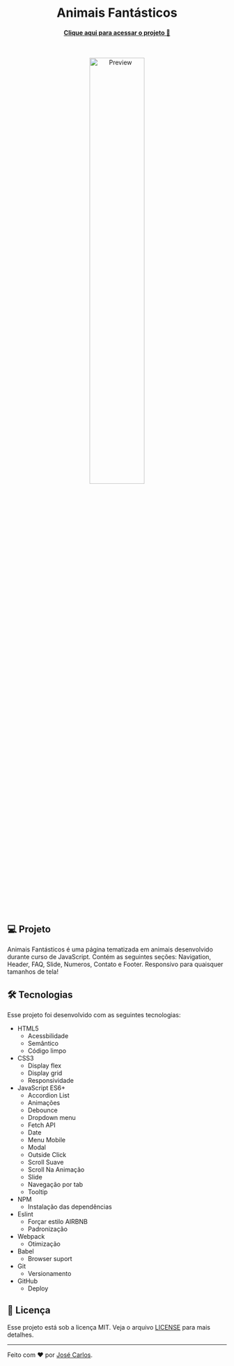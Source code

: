 <h1 align="center">
  Animais Fantásticos
</h1>



<h4 align="center"><a target="_blank" href="https://carlos3274.github.io/Animais-Fantasticos/">Clique aqui para acessar o projeto 🔗</a></h4>
<br>
<p align="center">
  <img width="50%" height="50%" alt="Preview" src="img/animais-preview.gif" >
</p>

## 💻 Projeto

Animais Fantásticos é uma página tematizada em animais desenvolvido durante curso de JavaScript. Contém as seguintes seções: Navigation, Header, FAQ, Slide, Numeros, Contato e Footer. Responsivo para quaisquer tamanhos de tela!

## 🛠️ Tecnologias

Esse projeto foi desenvolvido com as seguintes tecnologias:

- HTML5
  * Acessbilidade
  * Semântico
  * Código limpo
- CSS3
  * Display flex
  * Display grid
  * Responsividade
- JavaScript ES6+
  * Accordion List
  * Animações
  * Debounce
  * Dropdown menu
  * Fetch API
  * Date
  * Menu Mobile
  * Modal
  * Outside Click
  * Scroll Suave
  * Scroll Na Animação
  * Slide
  * Navegação por tab
  * Tooltip
- NPM
  * Instalação das dependências
- Eslint
  * Forçar estilo AIRBNB
  * Padronização
- Webpack
  * Otimização 
- Babel
  * Browser suport
- Git
  * Versionamento
- GitHub
  * Deploy

## 📝 Licença

Esse projeto está sob a licença MIT. Veja o arquivo [LICENSE](LICENSE) para mais detalhes.

---

Feito com ♥ por [José Carlos](https://www.linkedin.com/in/zecapontes/).
